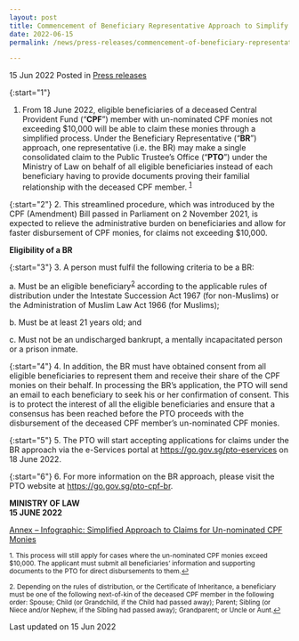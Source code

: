 ```yaml
---
layout: post
title: Commencement of Beneficiary Representative Approach to Simplify Payment of Un-nominated CPF Monies on 18 June 2022
date: 2022-06-15
permalink: /news/press-releases/commencement-of-beneficiary-representative-approach-to-simplify-payment-of-un-nominated-cpf-monies-on-18-june-2022/ 

---
```


15 Jun 2022 Posted in [Press releases](/news/press-releases)

{:start="1"}
1.	From 18 June 2022, eligible beneficiaries of a deceased Central Provident Fund (“<b>CPF</b>”) member with un-nominated CPF monies not exceeding $10,000 will be able to claim these monies through a simplified process. Under the Beneficiary Representative (“<b>BR</b>”) approach, one representative (i.e. the BR) may make a single consolidated claim to the Public Trustee’s Office (“<b>PTO</b>”) under the Ministry of Law on behalf of all eligible beneficiaries instead of each beneficiary having to provide documents proving their familial relationship with the deceased CPF member. <sup><a href="#fn1" id="ref1">1</a></sup> 

{:start="2"}
2.	This streamlined procedure, which was introduced by the CPF (Amendment) Bill passed in Parliament on 2 November 2021, is expected to relieve the administrative burden on beneficiaries and allow for faster disbursement of CPF monies, for claims not exceeding $10,000.

**Eligibility of a BR**

{:start="3"}
3.	A person must fulfil the following criteria to be a BR:

  a.	Must be an eligible beneficiary<sup><a href="#fn2" id="ref2">2</a></sup> according to the applicable rules of distribution under the Intestate Succession Act 1967 (for non-Muslims) or the Administration of Muslim Law Act 1966 (for Muslims);<br>

  b.	Must be at least 21 years old; and<br>

  c.	Must not be an undischarged bankrupt, a mentally incapacitated person or a prison inmate. 

{:start="4"}
4.	In addition, the BR must have obtained consent from all eligible beneficiaries to represent them and receive their share of the CPF monies on their behalf. In processing the BR’s application, the PTO will send an email to each beneficiary to seek his or her confirmation of consent. This is to protect the interest of all the eligible beneficiaries and ensure that a consensus has been reached before the PTO proceeds with the disbursement of the deceased CPF member’s un-nominated CPF monies. 

{:start="5"}
5.	The PTO will start accepting applications for claims under the BR approach via the e-Services portal at <a href="https://go.gov.sg/pto-eservices" target="new">https://go.gov.sg/pto-eservices</a> on 18 June 2022. 

{:start="6"}
6.	For more information on the BR approach, please visit the PTO website at <a href="https://go.gov.sg/pto-cpf-br" target="new">https://go.gov.sg/pto-cpf-br</a>. 

**MINISTRY OF LAW**
<br>**15 JUNE 2022**

[Annex – Infographic: Simplified Approach to Claims for Un-nominated CPF Monies](/files/news/press-releases/2022/01/Annex%20-%20Infographic%20-%20Simplified%20Approach%20to%20Claims%20%20for%20Un-nominated%20CPF%20Monies.pdf)<br>

<p><sup id="fn1">1. This process will still apply for cases where the un-nominated CPF monies exceed $10,000. The applicant must submit all beneficiaries’ information and supporting documents to the PTO for direct disbursements to them.<a href="#ref1" title="Jump back to footnote 1 in the text.">↩</a></sup></p>
<p><sup id="fn2">2. Depending on the rules of distribution, or the Certificate of Inheritance, a beneficiary must be one of the following next-of-kin of the deceased CPF member in the following order: Spouse; Child (or Grandchild, if the Child had passed away); Parent; Sibling (or Niece and/or Nephew, if the Sibling had passed away); Grandparent; or Uncle or Aunt.<a href="#ref2" title="Jump back to footnote 2 in the text.">↩</a></sup></p>

<p class="right-side-updated">Last updated on 15 Jun 2022</p>

